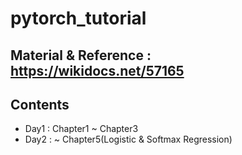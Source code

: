 # pytorch_tutorial

## Material & Reference : https://wikidocs.net/57165

## Contents
- Day1 : Chapter1 ~ Chapter3
- Day2 : ~ Chapter5(Logistic & Softmax Regression)

